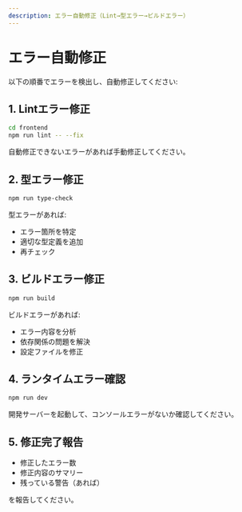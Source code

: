 ```yaml
---
description: エラー自動修正（Lint→型エラー→ビルドエラー）
---
```


# エラー自動修正

以下の順番でエラーを検出し、自動修正してください:

## 1. Lintエラー修正
```bash
cd frontend
npm run lint -- --fix
```

自動修正できないエラーがあれば手動修正してください。

## 2. 型エラー修正
```bash
npm run type-check
```

型エラーがあれば:
- エラー箇所を特定
- 適切な型定義を追加
- 再チェック

## 3. ビルドエラー修正
```bash
npm run build
```

ビルドエラーがあれば:
- エラー内容を分析
- 依存関係の問題を解決
- 設定ファイルを修正

## 4. ランタイムエラー確認
```bash
npm run dev
```

開発サーバーを起動して、コンソールエラーがないか確認してください。

## 5. 修正完了報告
- 修正したエラー数
- 修正内容のサマリー
- 残っている警告（あれば）

を報告してください。
